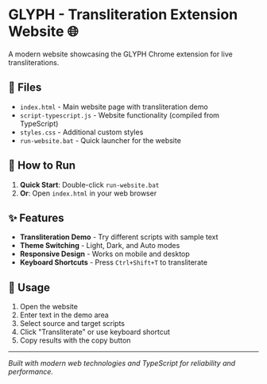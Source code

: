 # GLYPH - Transliteration Extension Website 🌐

A modern website showcasing the GLYPH Chrome extension for live transliterations.

## 📁 Files

- `index.html` - Main website page with transliteration demo
- `script-typescript.js` - Website functionality (compiled from TypeScript)
- `styles.css` - Additional custom styles
- `run-website.bat` - Quick launcher for the website

## 🚀 How to Run

1. **Quick Start**: Double-click `run-website.bat`
2. **Or**: Open `index.html` in your web browser

## ✨ Features

- **Transliteration Demo** - Try different scripts with sample text
- **Theme Switching** - Light, Dark, and Auto modes
- **Responsive Design** - Works on mobile and desktop
- **Keyboard Shortcuts** - Press `Ctrl+Shift+T` to transliterate

## 🎯 Usage

1. Open the website
2. Enter text in the demo area
3. Select source and target scripts
4. Click "Transliterate" or use keyboard shortcut
5. Copy results with the copy button

---

*Built with modern web technologies and TypeScript for reliability and performance.*